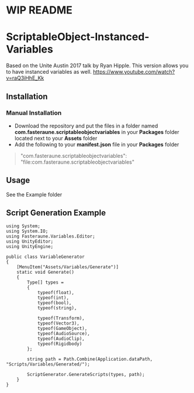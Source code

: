 # WIP README


# ScriptableObject-Instanced-Variables
Based on the Unite Austin 2017 talk by Ryan Hipple. This version allows you to have instanced variables as well.
https://www.youtube.com/watch?v=raQ3iHhE_Kk

## Installation

### Manual Installation
- Download the repository and put the files in a folder named **com.fasteraune.scriptableobjectvariables** in your **Packages** folder located next to your **Assets** folder
- Add the following to your **manifest.json** file in your **Packages** folder 
> "com.fasteraune.scriptableobjectvariables": "file:com.fasteraune.scriptableobjectvariables"

## Usage

See the Example folder

## Script Generation Example

```
using System;
using System.IO;
using Fasteraune.Variables.Editor;
using UnityEditor;
using UnityEngine;

public class VariableGenerator
{
    [MenuItem("Assets/Variables/Generate")]
    static void Generate()
    {
        Type[] types =
        {
            typeof(float),
            typeof(int),
            typeof(bool),
            typeof(string),
            
            typeof(Transform),
            typeof(Vector3),
            typeof(GameObject),
            typeof(AudioSource),
            typeof(AudioClip),
            typeof(Rigidbody)
        };

        string path = Path.Combine(Application.dataPath, "Scripts/Variables/Generated/");
        
        ScriptGenerator.GenerateScripts(types, path);
    }
}
```
